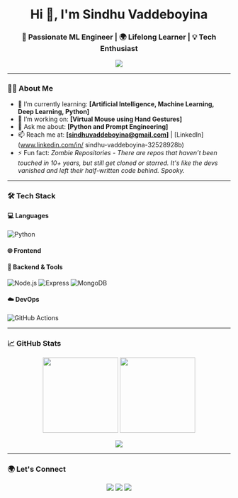<h1 align="center">Hi 👋, I'm Sindhu Vaddeboyina</h1>
<h3 align="center">🚀 Passionate ML Engineer | 🌍 Lifelong Learner | 💡 Tech Enthusiast</h3>

<p align="center">
  <img src="https://readme-typing-svg.demolab.com/?lines=Clean%20Code%20Advocate;Lifelong%20Learner;Open%20Source%20Contributor;Cloud%20Native%20Developer;Always%20learning..." />
</p>

---

### 🧑‍💻 About Me
- 🌱 I’m currently learning: **[Artificial Intelligence, Machine Learning, Deep Learning, Python]**
- 🔭 I’m working on: **[Virtual Mouse using Hand Gestures]**
- 💬 Ask me about: **[Python and Prompt Engineering]**
- 📫 Reach me at: **[sindhuvaddeboyina@gmail.com]** | [LinkedIn](www.linkedin.com/in/
sindhu-vaddeboyina-32528928b) 
- ⚡ Fun fact: *Zombie Repositories - There are repos that haven’t been touched in 10+ years, but still get cloned or starred. It's like the devs vanished and left their half-written code behind. Spooky.*

---

### 🛠️ Tech Stack

#### 💻 Languages
![Python](https://img.shields.io/badge/-Python-black?style=flat-square&logo=python)
#### 🌐 Frontend
#### 🧠 Backend & Tools
![Node.js](https://img.shields.io/badge/-Node.js-black?style=flat-square&logo=node.js)
![Express](https://img.shields.io/badge/-Express-black?style=flat-square&logo=express)
![MongoDB](https://img.shields.io/badge/-MongoDB-4ea94b?style=flat-square&logo=mongodb)

#### ☁️ DevOps
![GitHub Actions](https://img.shields.io/badge/-GitHub%20Actions-black?style=flat-square&logo=github-actions)

---

### 📈 GitHub Stats

<p align="center">
  <img src="https://github-readme-stats.vercel.app/api?username=yourusername&show_icons=true&theme=github_dark" height="170px"/>
  <img src="https://github-readme-streak-stats.herokuapp.com/?user=yourusername&theme=github-dark&hide_border=true" height="170px"/>
</p>

<p align="center">
  <img src="https://github-readme-activity-graph.vercel.app/graph?username=yourusername&theme=github-dark&hide_border=true" />
</p>

---

### 🌍 Let's Connect

<p align="center">
  <a href="linkedinto:sindhuvaddeboyina"><img src="https://img.shields.io/badge/linked-bluestyle=for-the-badge&logo=linkedin"></a>
  <a href="mailto:sindhuvaddeboyina@gmail.com"><img src="https://img.shields.io/badge/Email-red?style=for-the-badge&logo=gmail"></a>
  <a href="https://yourwebsite.com"><img src="https://img.shields.io/badge/Portfolio-grey?style=for-the-badge&logo=google-chrome"></a>
</p>
